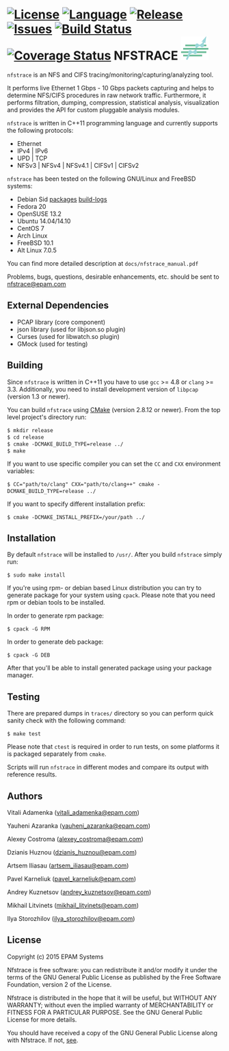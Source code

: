 [![License](https://img.shields.io/github/license/epam/nfstrace.svg)](http://opensource.org/licenses/GPL-2.0)
[![Language](https://img.shields.io/badge/language-C++11-blue.svg)](https://isocpp.org)
[![Release](https://img.shields.io/github/release/epam/nfstrace.svg)](https://github.com/epam/nfstrace/releases/latest)
[![Issues](https://img.shields.io/github/issues/epam/nfstrace.svg)](https://github.com/epam/nfstrace/issues?q=is%3Aopen+is%3Aissue)
[![Build Status](https://img.shields.io/travis/epam/nfstrace/master.svg)](https://travis-ci.org/epam/nfstrace)
[![Coverage Status](http://img.shields.io/coveralls/epam/nfstrace/master.svg)](https://coveralls.io/r/epam/nfstrace?branch=master)
NFSTRACE ![NFSTRACE Logo](docs/pictures/logo64.png "Logo")
========

`nfstrace` is an NFS and CIFS tracing/monitoring/capturing/analyzing tool.

It performs live Ethernet 1 Gbps - 10 Gbps packets capturing and helps to
determine NFS/CIFS procedures in raw network traffic. Furthermore, it performs
filtration, dumping, compression, statistical analysis, visualization and
provides the API for custom pluggable analysis modules.

`nfstrace` is written in C++11 programming language and currently supports the
following protocols:

- Ethernet
- IPv4 | IPv6
- UPD | TCP
- NFSv3 | NFSv4 | NFSv4.1 | CIFSv1 | CIFSv2

`nfstrace` has been tested on the following GNU/Linux and FreeBSD systems:

- Debian Sid [packages](https://packages.debian.org/unstable/main/nfstrace) [build-logs](https://buildd.debian.org/status/logs.php?pkg=nfstrace)
- Fedora 20
- OpenSUSE 13.2
- Ubuntu 14.04/14.10
- CentOS 7
- Arch Linux
- FreeBSD 10.1
- Alt Linux 7.0.5

You can find more detailed description at `docs/nfstrace_manual.pdf`

Problems, bugs, questions, desirable enhancements, etc. should be sent to
<nfstrace@epam.com>

External Dependencies
--------

- PCAP library (core component)
- json library (used for libjson.so plugin)
- Curses (used for libwatch.so plugin)
- GMock (used for testing)

Building
--------

Since `nfstrace` is written in C++11 you have to use `gcc` >= 4.8 or
`clang` >= 3.3.  Additionally, you need to install development version of
`libpcap` (version 1.3 or newer).

You can build `nfstrace` using [CMake](http://cmake.org) (version 2.8.12 or
newer). From the top level project's directory run:

    $ mkdir release
    $ cd release
    $ cmake -DCMAKE_BUILD_TYPE=release ../
    $ make

If you want to use specific compiler you can set the `CC` and `CXX` environment
variables:

    $ CC="path/to/clang" CXX="path/to/clang++" cmake -DCMAKE_BUILD_TYPE=release ../

If you want to specify different installation prefix:

    $ cmake -DCMAKE_INSTALL_PREFIX=/your/path ../


Installation
------------

By default `nfstrace` will be installed to `/usr/`.
After you build `nfstrace` simply run:

    $ sudo make install

If you're using rpm- or debian based Linux distribution you can try to generate
package for your system using `cpack`. Please note that you need rpm or debian
tools to be installed.

In order to generate rpm package:

    $ cpack -G RPM

In order to generate deb package:

    $ cpack -G DEB

After that you'll be able to install generated package using your package
manager.


Testing
-------

There are prepared dumps in `traces/` directory so you can perform quick sanity
check with the following command:

    $ make test

Please note that `ctest` is required in order to run tests, on some platforms
it is packaged separately from `cmake`.

Scripts will run `nfstrace` in different modes and compare its output with
reference results.


Authors
-------

Vitali  Adamenka    ([vitali_adamenka@epam.com](mailto:vitali_adamenka@epam.com))

Yauheni Azaranka    ([yauheni_azaranka@epam.com](mailto:yaheni_azaranka@epam.com))

Alexey  Costroma    ([alexey_costroma@epam.com](mailto:alexey_costroma@epam.com))

Dzianis Huznou      ([dzianis_huznou@epam.com](mailto:dzianis_huznou@epam.com))

Artsem  Iliasau     ([artsem_iliasau@epam.com](mailto:artsem_iliasau@epam.com))

Pavel   Karneliuk   ([pavel_karneliuk@epam.com](mailto:pavel_karneliuk@epam.com))

Andrey  Kuznetsov   ([andrey_kuznetsov@epam.com](mailto:andrey_kuznetsov@epam.com))

Mikhail Litvinets   ([mikhail_litvinets@epam.com](mailto:mikhail_litvinets@epam.com))

Ilya    Storozhilov ([ilya_storozhilov@epam.com](mailto:ilya_storozhilov@epam.com))


License
-------

Copyright (c) 2015 EPAM Systems

Nfstrace is free software: you can redistribute it and/or modify
it under the terms of the GNU General Public License as published by
the Free Software Foundation, version 2 of the License.

Nfstrace is distributed in the hope that it will be useful,
but WITHOUT ANY WARRANTY; without even the implied warranty of
MERCHANTABILITY or FITNESS FOR A PARTICULAR PURPOSE.  See the
GNU General Public License for more details.

You should have received a copy of the GNU General Public License
along with Nfstrace.
If not, [see](http://www.gnu.org/licenses/).
